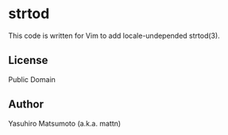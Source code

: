 # strtod

This code is written for Vim to add locale-undepended strtod(3).

## License

Public Domain

## Author

Yasuhiro Matsumoto (a.k.a. mattn)

